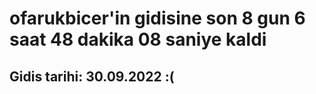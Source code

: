# ofarukbicer'in gidisine son 8 gun 6 saat 48 dakika 08 saniye kaldi

## Gidis tarihi: 30.09.2022 :(